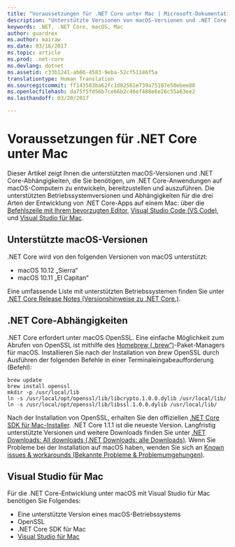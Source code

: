 ```yaml
---
title: "Voraussetzungen für .NET Core unter Mac | Microsoft-Dokumentation"
description: "Unterstützte Versionen von macOS-Versionen und .NET Core-Abhängigkeiten, um .NET Core-Anwendungen auf macOS-Computern zu entwickeln, bereitzustellen und auszuführen."
keywords: .NET, .NET Core, macOS, Mac
author: guardrex
ms.author: mairaw
ms.date: 03/16/2017
ms.topic: article
ms.prod: .net-core
ms.devlang: dotnet
ms.assetid: c33b1241-ab66-4583-9eba-52cf51146f5a
translationtype: Human Translation
ms.sourcegitcommit: ff143583ba62fc1d82561e739a75107e50ebee88
ms.openlocfilehash: da75f5fd56b7ce66b2c46ef488e6e26c55a63ee2
ms.lasthandoff: 03/20/2017

---
```


# <a name="prerequisites-for-net-core-on-mac"></a>Voraussetzungen für .NET Core unter Mac

Dieser Artikel zeigt Ihnen die unterstützten macOS-Versionen und .NET Core-Abhängigkeiten, die Sie benötigen, um .NET Core-Anwendungen auf macOS-Computern zu entwickeln, bereitzustellen und auszuführen. Die unterstützten Betriebssystemversionen und Abhängigkeiten für die drei Arten der Entwicklung von .NET Core-Apps auf einem Mac: über die [Befehlszeile mit Ihrem bevorzugten Editor](tutorials/using-with-xplat-cli.md), [Visual Studio Code (VS Code)](https://code.visualstudio.com/), und [Visual Studio für Mac](https://www.visualstudio.com/vs/visual-studio-mac/).

## <a name="supported-macos-versions"></a>Unterstützte macOS-Versionen

.NET Core wird von den folgenden Versionen von macOS unterstützt:

* macOS 10.12 „Sierra“
* macOS 10.11 „El Capitan“

Eine umfassende Liste mit unterstützten Betriebssystemen finden Sie unter [.NET Core Release Notes (Versionshinweise zu .NET Core.)](https://github.com/dotnet/core/blob/master/release-notes/1.1/1.1.md).

## <a name="net-core-dependencies"></a>.NET Core-Abhängigkeiten

.NET Core erfordert unter macOS OpenSSL. Eine einfache Möglichkeit zum Abrufen von OpenSSL ist mithilfe des [Homebrew („brew“)](http://brew.sh/)-Paket-Managers für macOS. Installieren Sie nach der Installation von *brew* OpenSSL durch Ausführen der folgenden Befehle in einer Terminaleingabeaufforderung (Befehl):

```Terminal
brew update
brew install openssl
mkdir -p /usr/local/lib
ln -s /usr/local/opt/openssl/lib/libcrypto.1.0.0.dylib /usr/local/lib/
ln -s /usr/local/opt/openssl/lib/libssl.1.0.0.dylib /usr/local/lib/
```

Nach der Installation von OpenSSL, erhalten Sie den offiziellen [.NET Core SDK für Mac-Installer](https://go.microsoft.com/fwlink/?linkid=843444). .NET Core 1.1.1 ist die neueste Version. Langfristig unterstützte Versionen und weitere Downloads finden Sie unter [.NET Downloads: All downloads (.NET Downloads: alle Downloads)](https://www.microsoft.com/net/download/core). Wenn Sie Probleme bei der Installation auf macOS haben, wenden Sie sich an [Known issues & workarounds (Bekannte Probleme & Problemumgehungen)](https://github.com/dotnet/core/blob/master/cli/known-issues.md).

## <a name="visual-studio-for-mac"></a>Visual Studio für Mac

Für die .NET Core-Entwicklung unter macOS mit Visual Studio für Mac benötigen Sie Folgendes:

* Eine unterstützte Version eines macOS-Betriebssystems
* OpenSSL
* .NET Core SDK für Mac
* [Visual Studio für Mac](https://www.visualstudio.com/vs/visual-studio-mac/)

